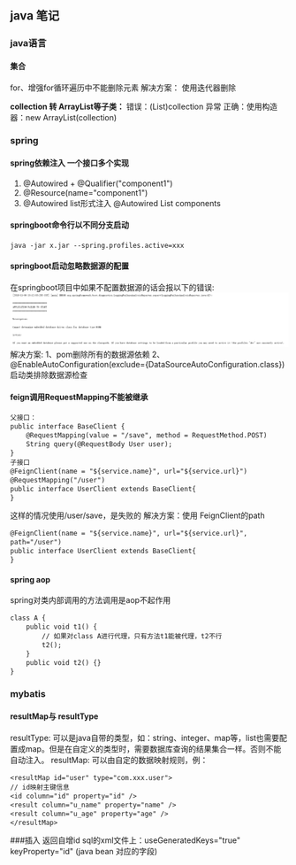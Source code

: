 ## java 笔记

### java语言
#### 集合
for、增强for循环遍历中不能删除元素
解决方案： 使用迭代器删除

**collection 转 ArrayList等子类：**
错误：(List)collection  异常
正确：使用构造器：new ArrayList(collection)

### spring
#### spring依赖注入 一个接口多个实现
1. @Autowired + @Qualifier("component1")
2. @Resource(name="component1")
3. @Autowired list形式注入
        @Autowired
        List<Component> components

#### springboot命令行以不同分支启动
    java -jar x.jar --spring.profiles.active=xxx

#### springboot启动忽略数据源的配置
在springboot项目中如果不配置数据源的话会报以下的错误:
![avatar](./image/spring-sb-data.png)
解决方案:
1、pom删除所有的数据源依赖
2、@EnableAutoConfiguration(exclude={DataSourceAutoConfiguration.class})启动类排除数据源检查

#### feign调用RequestMapping不能被继承

```
父接口：
public interface BaseClient {
    @RequestMapping(value = "/save", method = RequestMethod.POST)
    String query(@RequestBody User user); 
}
子接口
@FeignClient(name = "${service.name}", url="${service.url}")
@RequestMapping("/user")
public interface UserClient extends BaseClient{
}
```
这样的情况使用/user/save，是失败的
解决方案：使用 FeignClient的path
```
@FeignClient(name = "${service.name}", url="${service.url}", path="/user")
public interface UserClient extends BaseClient{
}
```

#### spring aop
spring对类内部调用的方法调用是aop不起作用
```
class A {
    public void t1() {
        // 如果对class A进行代理，只有方法t1能被代理，t2不行
        t2();
    }
    public void t2() {}
}
```

### mybatis
####  resultMap与 resultType
resultType:
可以是java自带的类型，如：string、integer、map等，list也需要配置成map。但是在自定义的类型时，需要数据库查询的结果集合一样。否则不能自动注入。
resultMap:
可以由自定的数据映射规则，例：
```
<resultMap id="user" type="com.xxx.user">
// id映射主键信息
<id column="id" property="id" />
<result column="u_name" property="name" />
<result column="u_age" property="age" />
</resultMap>
```
###插入 返回自增id
sql的xml文件上：useGeneratedKeys="true" keyProperty="id" (java bean 对应的字段)

